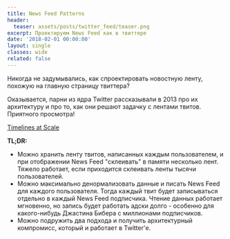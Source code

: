 ```yaml
---
title: News Feed Patterns
header:
  teaser: assets/posts/twitter_feed/teaser.png
excerpt: Проектируем News Feed как в твиттере
date: '2018-02-01 00:00:00'
layout: single
classes: wide
related: false
---
```


Никогда не задумывались, как спроектировать новостную ленту, похожую на главную страницу твиттера?

Оказывается, парни из ядра Twitter рассказывали в 2013 про их архитектуру и про то, как они решают задачку с лентами твитов. Приятного просмотра!

[Timelines at Scale](https://www.infoq.com/presentations/Twitter-Timeline-Scalability)

**TL;DR:**
- Можно хранить ленту твитов, написанных каждым пользователем, и при отображении News Feed "склеивать" в памяти несколько лент. Тяжело работает, если приходится склеивать ленты тысячи пользователей.
- Можно максимально денормализовать данные и писать News Feed для каждого пользователя. Тогда каждый твит будет записываться отдельно в каждый News Feed подписчика. Чтение данных работает мгновенно, но запись будет работать адски долго - особенно для какого-нибудь Джастина Бибера с миллионами подписчиков.
- Можно подружить два подхода и получить архитектурный компромисс, который и работает в Twitter'е.
